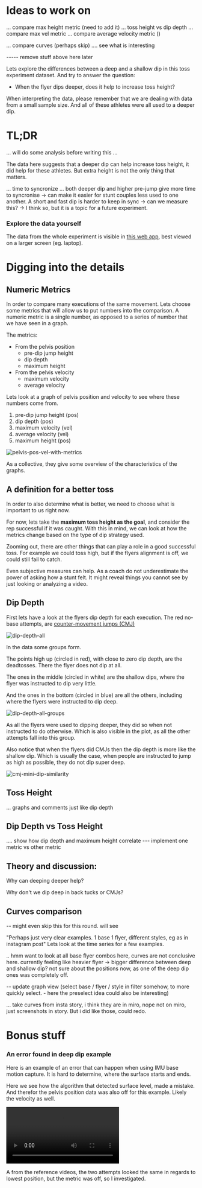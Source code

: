 
# Ideas to work on

... compare max height metric (need to add it)
... toss height vs dip depth
... compare max vel metric
... compare average velocity metric ()

... compare curves (perhaps skip)
.... see what is interesting

----- remove stuff above here later

Lets explore the differences between a deep and a shallow dip in this toss experiment dataset. And try to answer the question: 
- When the flyer dips deeper, does it help to increase toss height?

When interpreting the data, please remember that we are dealing with data from a small sample size. And all of these athletes were all used to a deeper dip.

# TL;DR

... will do some analysis before writing this ...

The data here suggests that a deeper dip can help increase toss height, it did help for these athletes. But extra height is not the only thing that matters.

... time to syncronize ... both deeper dip and higher pre-jump give more time to syncronise -> can make it easier for stunt couples less used to one another. A short and fast dip is harder to keep in sync -> can we measure this? -> I think so, but it is a topic for a future experiment.

### Explore the data yourself

The data from the whole experiment is visible in [this web app](https://stunt-analysis.streamlit.app/), best viewed on a larger screen (eg. laptop).

# Digging into the details

## Numeric Metrics

In order to compare many executions of the same movement. Lets choose some metrics that will allow us to put numbers into the comparison. A numeric metric is a single number, as opposed to a series of number that we have seen in a graph.

The metrics:
- From the pelvis position
    - pre-dip jump height
    - dip depth
    - maximum height
- From the pelvis velocity
    - maximum velocity
    - average velocity

Lets look at a graph of pelvis position and velocity to see where these numbers come from.

1) pre-dip jump height (pos)
2) dip depth (pos)
3) maximum velocity (vel)
4) average velocity (vel)
5) maximum height (pos)

![pelvis-pos-vel-with-metrics](pelvis-pos-vel-with-metrics.png)

As a collective, they give some overview of the characteristics of the graphs.

## A definition for a better toss

In order to also determine what is better, we need to choose what is important to us right now.

For now, lets take the **maximum toss height as the goal**, and consider the rep successful if it was caught. With this in mind, we can look at how the metrics change based on the type of dip strategy used.

Zooming out, there are other things that can play a role in a good successful toss. For example we could toss high, but if the flyers alignment is off, we could still fail to catch.

Even subjective measures can help. As a coach do not underestimate the power of asking how a stunt felt. It might reveal things you cannot see by just looking or analyzing a video.

## Dip Depth

First lets have a look at the flyers dip depth for each execution.
The red no-base attempts, are [counter-movement jumps (CMJ)](https://www.scienceforsport.com/countermovement-jump-cmj/)

![dip-depth-all](dip-depth-all.png)

In the data some groups form. 

The points high up (circled in red), with close to zero dip depth, are the deadtosses. 
There the flyer does not dip at all.

The ones in the middle (circled in white) are the shallow dips, where the flyer was instructed to dip very little.

And the ones in the bottom (circled in blue) are all the others, including where the flyers were instructed to dip deep.

![dip-depth-all-groups](dip-depth-all-groups.png)

As all the flyers were used to dipping deeper, they did so when not instructed to do otherwise. Which is also visible in the plot, as all the other attempts fall into this group.

Also notice that when the flyers did CMJs then the dip depth is more like the shallow dip. Which is usually the case, when people are instructed to jump as high as possible, they do not dip super deep.

![cmj-mini-dip-similarity](cmj-mini-dip-similarity.png)

## Toss Height

... graphs and comments just like dip depth

## Dip Depth vs Toss Height

.... show how dip depth and maximum height correlate
--- implement one metric vs other metric

## Theory and discussion: 

Why can deeping deeper help?

Why don't we dip deep in back tucks or CMJs?

## Curves comparison

-- might even skip this for this round. will see

"Perhaps just very clear examples. 1 base 1 flyer, different styles, eg as in instagram post"
Lets look at the time series for a few examples.

.. hmm want to look at all base flyer combos here, curves are not conclusive here.
currently feeling like heavier flyer -> bigger difference between deep and shallow dip?
not sure about the positions now, as one of the deep dip ones was completely off.

-- update graph view (select base / flyer / style in filter somehow, to more quickly select. - here the preselect idea could also be interesting)

... take curves from insta story, i think they are in miro, nope not on miro, just screenshots in story. But i did like those, could redo.


# Bonus stuff

### An error found in deep dip example

Here is an example of an error that can happen when using IMU base motion capture. It is hard to determine, where the surface starts and ends.

Here we see how the algorithm that detected surface level, made a mistake. And therefor the pelvis position data was also off for this example. Likely the velocity as well.

<video controls src="error-in-position.mp4" title="Error in position"></video>

A from the reference videos, the two attempts looked the same in regards to lowest position, but the metric was off, so I investigated.